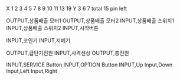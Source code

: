 X 1 2 3 4 5 7 8 9 10 11 13 19
Y 3 6 7
total 15 pin left

OUTPUT,상품배출 모터1
OUTPUT,상품배출 모터2
INPUT,상품배출 스위치1
INPUT,상품배출 스위치2
INPUT,시작버튼

INPUT,코인기
INPUT,지폐기

OUTPUT,급탄기전원
INPUT,사격센싱
OUTPUT,총전원

INPUT,SERVICE Button
INPUT,OPTION Button
INPUT,Up
Input,Down
Input,Left
Input,Right